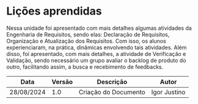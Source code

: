 # Lições aprendidas

Nessa unidade foi apresentado com mais detalhes algumas atividades da Engenharia de Requisitos, sendo elas: Declaração de Requisitos, Organização e Atualização dos Requisitos. Com isso, os alunos experienciaram, na prática, dinâmicas envolvendo tais atividades. Além disso, foi apresentado, com mais detalhes, a atividade de Verificação e Validação, sendo necessário um grupo avaliar o backlog de produto do outro, facilitando assim, a busca e recebimento de feedbacks.

|Data|Versão|Descrição|Autor|
|------------|--------|------------------------------|---------------|
|28/08/2024|1.0|Criação do Documento|Igor Justino|